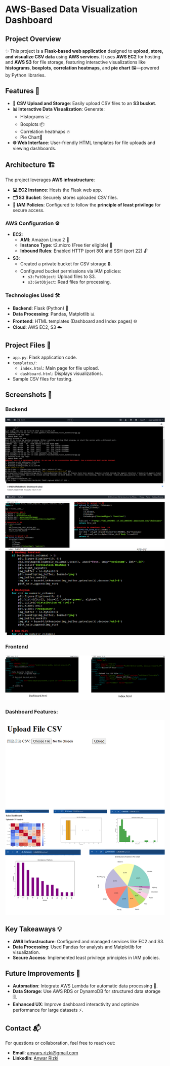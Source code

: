 # AWS-Based Data Visualization Dashboard

## Project Overview
✨ This project is a **Flask-based web application** designed to **upload, store, and visualize CSV data** using **AWS services**. It uses **AWS EC2** for hosting and **AWS S3** for file storage, featuring interactive visualizations like **histograms**, **boxplots**, **correlation heatmaps**, and **pie chart** 🖼️—powered by Python libraries.

## Features 🚀
- **📂 CSV Upload and Storage**: Easily upload CSV files to an **S3 bucket**.
- **📊 Interactive Data Visualization**: Generate:
  - Histograms 📈
  - Boxplots 📦
  - Correlation heatmaps 🔥
  - Pie Chart🥧
- **🌐 Web Interface**: User-friendly HTML templates for file uploads and viewing dashboards.

## Architecture 🏗️
The project leverages **AWS infrastructure**:
- **💻 EC2 Instance**: Hosts the Flask web app.
- **🗂️ S3 Bucket**: Securely stores uploaded CSV files.
- **🔐 IAM Policies**: Configured to follow the **principle of least privilege** for secure access.

### AWS Configuration ⚙️
- **EC2**:
  - **AMI**: Amazon Linux 2 🐧
  - **Instance Type**: t2.micro (Free tier eligible) 💸
  - **Inbound Rules**: Enabled HTTP (port 80) and SSH (port 22) 🔓
- **S3**:
  - Created a private bucket for CSV storage 🔒.
  - Configured bucket permissions via IAM policies:
    - `s3:PutObject`: Upload files to S3.
    - `s3:GetObject`: Read files for processing.

### Technologies Used 🛠️
- **Backend**: Flask (Python) 🐍
- **Data Processing**: Pandas, Matplotlib 📊
- **Frontend**: HTML templates (Dashboard and Index pages) 🌐
- **Cloud**: AWS EC2, S3 ☁️

## Project Files 📂
- `app.py`: Flask application code.
- `templates/`:
  - `index.html`: Main page for file upload.
  - `dashboard.html`: Displays visualizations.
- Sample CSV files for testing.

## Screenshots 📸
### Backend
![Dashboard Features Preview](images/flaskpreview.png)
![Dashboard Features Preview](images/flaskpreview1.png)
![Dashboard Features Preview](images/flaskpreview2.png)

### Frontend
![Dashboard Features Preview](images/HTMLpreview.png)

### Dashboard Features:
![Dashboard Features Preview](images/upload.png)
![Dashboard Features Preview](images/image.png)
![Dashboard Features Preview](images/image1.png)

## Key Takeaways 💡
- **AWS Infrastructure**: Configured and managed services like EC2 and S3.
- **Data Processing**: Used Pandas for analysis and Matplotlib for visualization.
- **Secure Access**: Implemented least privilege principles in IAM policies.

## Future Improvements 🌟
- **Automation**: Integrate AWS Lambda for automatic data processing 🤖.
- **Data Storage**: Use AWS RDS or DynamoDB for structured data storage 🗄️.
- **Enhanced UX**: Improve dashboard interactivity and optimize performance for large datasets ⚡.

## Contact 📬
For questions or collaboration, feel free to reach out:
- **Email**: anwars.rizki@gmail.com
- **LinkedIn**: [Anwar Rizki](https://www.linkedin.com/in/anwar-sr/)
